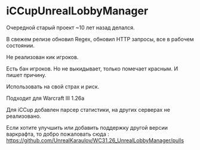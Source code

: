 # iCCupUnrealLobbyManager
 
Очередной старый проект ~10 лет назад делался. 

В свежем релизе обновил Regex, обновил HTTP запросы, все в рабочем состоянии.

Не реализован кик игроков.

Есть бан игроков. Но не выкидывает, только помечает красным. И пишет причину.

Использовать на свой страх и риск.

Подходит для Warcraft III 1.26a

Для iCCup добавлен парсер статистики, на других серверах не реализовано.

















Если хотите улучшить или добавить поддержку другой версии варкрафта, то добро пожаловать сюда : https://github.com/UnrealKaraulov/WC31.26_UnrealLobbyManager/pulls

